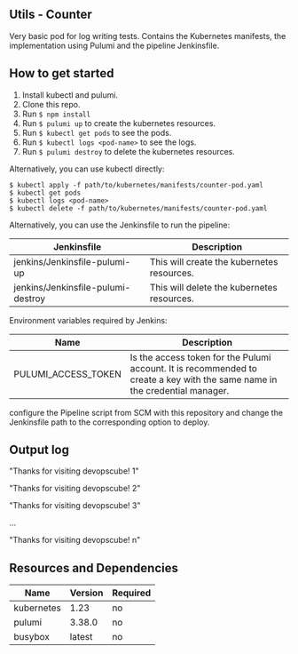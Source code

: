 ## Utils - Counter 

Very basic pod for log writing tests. Contains the Kubernetes manifests, the implementation using Pulumi and the pipeline Jenkinsfile.

## How to get started

1. Install kubectl and pulumi.
2. Clone this repo.
3. Run `$ npm install`
4. Run `$ pulumi up` to create the kubernetes resources.
5. Run `$ kubectl get pods` to see the pods.
6. Run `$ kubectl logs <pod-name>` to see the logs.
7. Run `$ pulumi destroy` to delete the kubernetes resources.

Alternatively, you can use kubectl directly:

```
$ kubectl apply -f path/to/kubernetes/manifests/counter-pod.yaml
$ kubectl get pods
$ kubectl logs <pod-name>
$ kubectl delete -f path/to/kubernetes/manifests/counter-pod.yaml
```

Alternatively, you can use the Jenkinsfile to run the pipeline:

| Jenkinsfile                        | Description                                |
|------------------------------------|--------------------------------------------|
| jenkins/Jenkinsfile-pulumi-up      | This will create the kubernetes resources. |
| jenkins/Jenkinsfile-pulumi-destroy | This will delete the kubernetes resources. |

Environment variables required by Jenkins:

| Name                               | Description                                |
|------------------------------------|--------------------------------------------|
| PULUMI_ACCESS_TOKEN     | Is the access token for the Pulumi account. It is recommended to create a key with the same name in the credential manager. |

configure the Pipeline script from SCM with this repository and change the Jenkinsfile path to the corresponding option to deploy.

## Output log
"Thanks for visiting devopscube! 1"

"Thanks for visiting devopscube! 2"

"Thanks for visiting devopscube! 3"

...

"Thanks for visiting devopscube! n"


## Resources and Dependencies

| Name       | Version | Required |
|------------|---------|----------|
| kubernetes | 1.23    | no       |
| pulumi     | 3.38.0  | no       |
| busybox    | latest  | no       |



